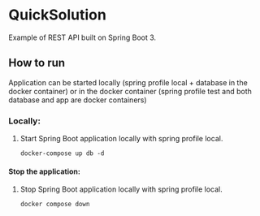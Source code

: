 # QuickSolution

Example of REST API built on Spring Boot 3.

## How to run
Application can be started locally (spring profile local + database in the docker container)
or in the docker container (spring profile test and both database and app are docker containers)

### Locally:
1.  Start Spring Boot application locally with spring profile local.
    ```
    docker-compose up db -d
    ```

#### Stop the application:
1. Stop Spring Boot application locally with spring profile local.
   ```
   docker compose down
   ```
